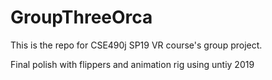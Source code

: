 # GroupThreeOrca
This is the repo for CSE490j SP19 VR course's group project. 


Final polish with flippers and animation rig using untiy 2019
